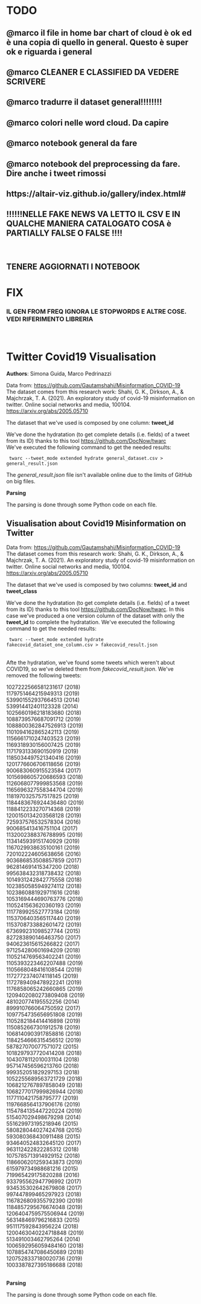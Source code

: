 # TODO

<h2>@marco il file in home bar chart of cloud è ok ed è una copia di quello in general. Questo è super ok e riguarda i general</h2>

<h2>@marco CLEANER E CLASSIFIED DA VEDERE SCRIVERE</h2>

<h2>@marco tradurre il dataset general!!!!!!!!</h2>

<h2>@marco colori nelle word cloud. Da capire</h2>

<h2>@marco notebook general da fare</h2>

<h2>@marco notebook del preprocessing da fare. Dire anche i tweet rimossi </h2>

<h2>https://altair-viz.github.io/gallery/index.html#</h2>

<h2>!!!!!!NELLE FAKE NEWS VA LETTO IL CSV E IN QUALCHE MANIERA CATALOGATO COSA è PARTIALLY FALSE O FALSE !!!!</h2><br>

<h2>TENERE AGGIORNATI I NOTEBOOK</h2>

# FIX
<h3>IL GEN FROM FREQ IGNORA LE STOPWORDS E ALTRE COSE. VEDI RIFERIMENTO LIBRERIA</h3><br>

# Twitter Covid19 Visualisation

<b>Authors</b>: Simona Guida, Marco Pedrinazzi

Data from: https://github.com/Gautamshahi/Misinformation_COVID-19<br>
The dataset comes from this research work: Shahi, G. K., Dirkson, A., & Majchrzak, T. A. (2021). An exploratory study of covid-19 misinformation on twitter. Online social networks and media, 100104. https://arxiv.org/abs/2005.05710<br>

The dataset that we've used is composed by one column: <b>tweet_id</b>

We've done the hydratation (to get complete details (i.e. fields) of a tweet from its ID) thanks to this tool https://github.com/DocNow/twarc <br>
We've executed the following command to get the needed results:<br>

<code> twarc --tweet_mode extended hydrate general_dataset.csv > general_result.json
</code>
<br>

The <i>general_result.json</i> file isn't available online due to the limits of GitHub on big files.

<b>Parsing</b><br>

The parsing is done through some Python code on each file. 

<h2>Visualisation about Covid19 Misinformation on Twitter</h2>

Data from: https://github.com/Gautamshahi/Misinformation_COVID-19 <br>
The dataset comes from this research work: Shahi, G. K., Dirkson, A., & Majchrzak, T. A. (2021). An exploratory study of covid-19 misinformation on twitter. Online social networks and media, 100104. https://arxiv.org/abs/2005.05710<br>

The dataset that we've used is composed by two columns: <b>tweet_id</b> and <b>tweet_class</b><br>

We've done the hydratation (to get complete details (i.e. fields) of a tweet from its ID) thanks to this tool https://github.com/DocNow/twarc. In this case we've produced a one version column of the dataset with only the <b>tweet_id</b> to complete the hydratation.
We've executed the following command to get the needed results:<br>

<code> twarc --tweet_mode extended hydrate fakecovid_dataset_one_column.csv > fakecovid_result.json
</code><br>

Afte the hydratation, we've found some tweets which weren't about COVID19, so we've deleted them from <i>fakecovid_result.json</i>. We've removed the following tweets:<br>

1027222566581231617		(2018)<br>
1179751464215949313		(2019)<br>
539901552937664513		(2014)<br>
539914412401123328		(2014)<br>
1025660196218183680		(2018)<br>
1088739576687091712		(2019)<br>
1088800362847526913		(2019)<br>
1101094162865242113		(2019)<br>
1156661710247403523		(2019)<br>
1169318930156007425		(2019)<br>
1171793133690150919     (2019)<br>
1185034497521340416		(2019)<br>
1201776606706118656		(2019)<br>
900683060915523584		(2017)<br>
1015698605720686593		(2018)<br>
1126068077999853568		(2019)<br>
1165696327558344704		(2019)<br>
1181970325757517825		(2019)<br>
1184483676924436480		(2019)<br>
1188412233270714368		(2019)<br>
1200150134203568128		(2019)<br>
725937576532578304		(2016)<br>
900685413416751104		(2017)<br>
1132002388376788995		(2019)<br>
1134145939151740929		(2019)<br>
1167029938635100161		(2019)<br>
720102224605638656		(2016)<br>
903686853508857859		(2017)<br>
962814691415347200		(2018)<br>
995638432318738432		(2018)<br>
1014931242842775558		(2018)<br>
1023850585949274112		(2018)<br>
1023860881929711616		(2018)<br>
1053169444690763776		(2018)<br>
1105241563620360193		(2019)<br>
1117789925527773184		(2019)<br>
1153706403565117440		(2019)<br>
1153708733882601472		(2019)<br>
673699231098527744		(2015)<br>
827283890146463750		(2017)<br>
940623615615266822		(2017)<br>
971254280601694209		(2018)<br>
1105214769563402241		(2019)<br>
1105393223462207488		(2019)<br>
1105668048416108544		(2019)<br>
1172772374074118145		(2019)<br>
1172789409478922241		(2019)<br>
1176858065242660865		(2019)<br>
1209402080273809408		(2019)<br>
481020774195552256		(2014)<br>
899910766064750592		(2017)<br>
1097754735656951808		(2019)<br>
1105282184414416898		(2019)<br>
1150852667301912578		(2019)<br>
1068140903917858816		(2018)<br>
1184254666315456512		(2019)<br>
587827070077571072		(2015)<br>
1018297937720414208		(2018)<br>
1043078112010031104		(2018)<br>
957147456596213760		(2018)<br>
999352051829297153		(2018)<br>
1052255689563721729		(2018)<br>
1068212767897858049		(2018)<br>
1068277017999826944		(2018)<br>
1177110421758795777		(2019)<br>
1197668564137906176		(2019)<br>
1154784135447220224		(2019)<br>
515407029498679298		(2014)<br>
551629973195218946		(2015)<br>
580828044027424768		(2015)<br>
593080368430911488		(2015)<br>
934640524832645120		(2017)<br>
963112422822285312		(2018)<br>
1075785713914929152		(2018)<br>
1186606201259343873		(2019)<br>
615979734988681216		(2015)<br>
719965429175820288		(2016)<br>
933795562947796992		(2017)<br>
934535302642679808		(2017)<br>
997447899465297923		(2018)<br>
1167826809355792390		(2019)<br>
1184857295676674048		(2019)<br>
1206404759575506944		(2019)<br>
563148469796216833		(2015)<br>
951117592843956224		(2018)<br>
1200463040224718848		(2019)<br>
513491003462795264		(2014)<br>
1006592956059484160		(2018)<br>
1078854747086450689		(2018)<br>
1207528337180020736		(2019)<br>
1003387827395186688		(2018)<br>
<br>

<b>Parsing</b><br>

The parsing is done through some Python code on each file.
